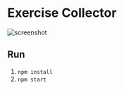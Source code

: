 # Exercise Collector

![screenshot](https://raw.githubusercontent.com/rohankatakam/exerciselabeler/main/screenshot.png)

## Run
1. `npm install`
2. `npm start`

